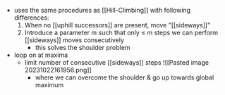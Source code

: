 - uses the same procedures as [[Hill-Climbing]] with following differences:
	1. When no [[uphill successors]] are present, move "[[sideways]]" 
	2. Introduce a parameter m such that only ≤ m steps we can perform  [[sideways]] moves consecutively
		- this solves the shoulder problem
- loop on at maxima
	- limit number of consecutive [[sideways]] steps
		![[Pasted image 20231022161956.png]]
		- where we can overcome the shoulder & go up towards global maximum
